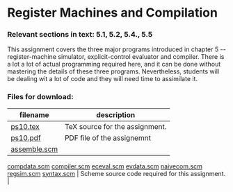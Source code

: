 # Register Machines and Compilation

### Relevant sections in text: 5.1, 5.2, 5.4., 5.5

This assignment covers the three major programs introduced in chapter 5 -- register-machine simulator, explicit-control evaluator and compiler. There is a lot a lot of actual programming required here, and it can be done without mastering the details of these three programs. Nevertheless, students will be dealing wit a lot of code and they will need time to assimilate it.

### Files for download:

| filename | description |
| --- | --- |
| [ps10.tex](ps10.tex) | TeX source for the assignment. |
| [ps10.pdf](ps10.pdf) | PDF file of the assignemnt |
| [assemble.scm](assemble.scm)
[compdata.scm](compdata.scm)
[compiler.scm](compiler.scm)
[eceval.scm](eceval.scm)
[evdata.scm](evdata.scm)
[naivecom.scm](naivecom.scm)
[regsim.scm](regsim.scm)
[syntax.scm](syntax.scm) | Scheme source code required for this assignment. |